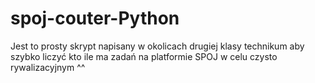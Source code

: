 # spoj-couter-Python
Jest to prosty skrypt napisany w okolicach drugiej klasy technikum aby szybko liczyć kto ile ma zadań na platformie SPOJ w celu czysto rywalizacyjnym ^^

